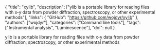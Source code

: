 {
  "title": "xylib",
  "description": ["ylib is a portable library for reading files with x-y data from powder diffraction, spectroscopy, or other experimental methods"],
  "links": {
    "GitHub": "https://github.com/wojdyr/xylib"
  },
  "authors": ["wojdyr"],
  "categories": ["Command line tools"],
  "tags": ["Instrumental analysis", "Luminescence"],
  "doi": null
}

<!-- Generated by csv2md.R – do not edit by hand -->

ylib is a portable library for reading files with x-y data from powder diffraction, spectroscopy, or other experimental methods